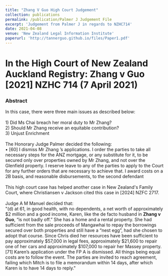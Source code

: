 ```yaml
---
title: "Zhang V Guo High Court Judgement"
collection: publications
permalink: /publication/Palmer J Judgement File
excerpt: 'Judgement from Palmer J in regards to NZHC714'
date: 2021-04-08
venue: 'New Zealand Legal Information Institute'
paperurl: 'http://tannerguo.github.io/files/Paper1.pdf'
---
```

<h1> In the High Court of New Zealand Auckland Registry: Zhang v Guo [2021] NZHC 714 (7 April 2021) </h1>

<h3>Abstract</h3>
In this case, there were three main issues as described below: <br/>
<br/>
1) Did Ms Chai breach her moral duty to Mr Zhang? <br/>
2) Should Mr Zhang receive an equitable contribution? <br/>
3) Unjust Enrichment <br/>
<br/>
The Honorary Judge Palmer decided the following: <br/>
• [60] I dismiss Mr Zhang ’s applications. I order the parties to take all necessary steps for the ANZ mortgage, or any substitute for it, to be secured only over properties owned by Mr Zhang, and not over the Glenfield property. 
I reserve leave to any of the parties to apply to the Court for any further orders that are necessary to achieve that. I award costs on a 2B basis, and reasonable disbursements, to the second defendant <br/>
<br/>
This high court case has helped another case in New Zealand's Family Court, where Christiansen v Jackson cited this case in [2024] NZFC 2717.<br/>
<br/>
Judge A M Manuel decided that: <br/>
"(d) at 61, in good health, with no dependents, a net worth of approximately $2 million and a good income, Karen, like the de facto husband in <strong>Zhang v Guo</strong>, “is not badly off.” She has a home and a rental property. She had sufficient from the sale proceeds of Mangawhai to repay the borrowings secured over both properties and still have a “nest egg”, had she chosen to adopt that course. Since Chris died her resources have been sufficient to pay approximately $57,000 in legal fees, approximately $21,600 to repair one of her cars and approximately $107,000 to repair her Massey property.
<br/>
[71] Karen’s application under the FP A is dismissed. All things being equal costs are to follow the event. The parties are invited to reach agreement, failing which Mitch is to file a memorandum within 14 days, after which Karen is to have 14 days to reply."
